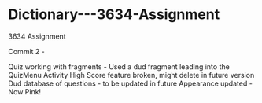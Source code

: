 # Dictionary---3634-Assignment
3634 Assignment 

Commit 2 -

Quiz working with fragments - Used a dud fragment leading into the QuizMenu Activity
High Score feature broken, might delete in future version
Dud database of questions - to be updated in future
Appearance updated - Now Pink!
